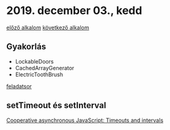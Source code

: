 # 2019. december 03., kedd

[előző alkalom](../20191130) [következő alkalom](#)

## Gyakorlás

- LockableDoors
- CachedArrayGenerator
- ElectricToothBrush

[feladatsor](https://docs.google.com/document/d/1tjLSvfqJz-hJTB0XUCV6ckqoTWlXbbxYqfU4BR8igiE/edit?usp=sharing)


## setTimeout és setInterval

[Cooperative asynchronous JavaScript: Timeouts and intervals](https://developer.mozilla.org/en-US/docs/Learn/JavaScript/Asynchronous/Timeouts_and_intervals)
